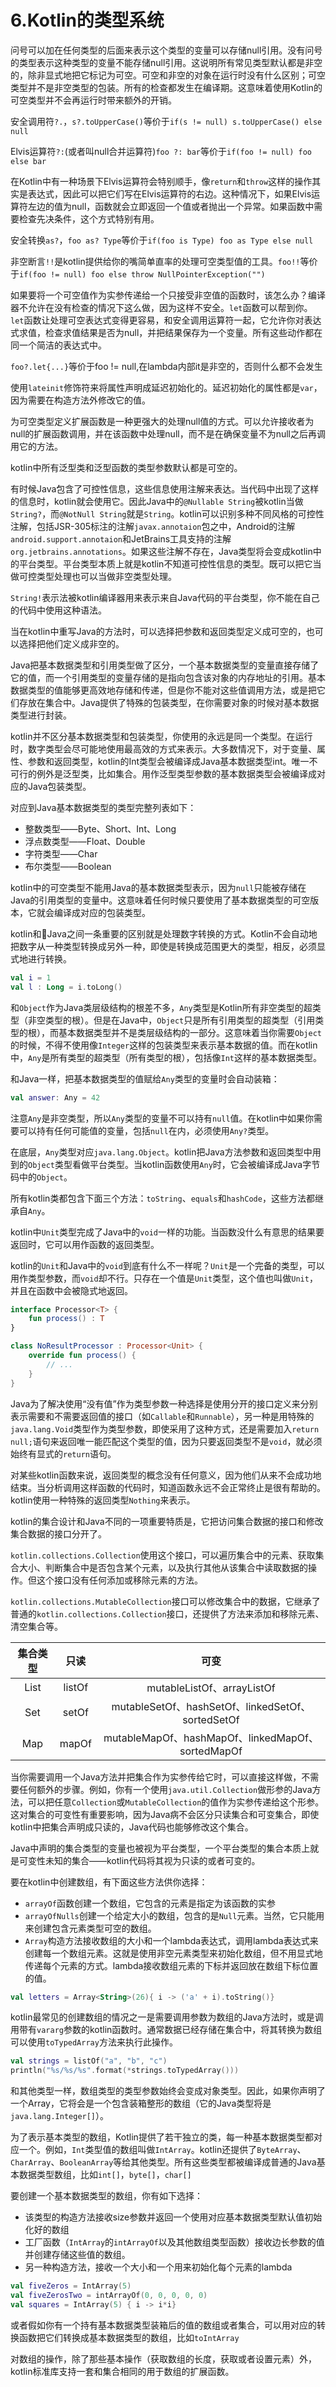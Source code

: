 # 6.Kotlin的类型系统

问号可以加在任何类型的后面来表示这个类型的变量可以存储null引用。没有问号的类型表示这种类型的变量不能存储null引用。这说明所有常见类型默认都是非空的，除非显式地把它标记为可空。可空和非空的对象在运行时没有什么区别；可空类型并不是非空类型的包装。所有的检查都发生在编译期。这意味着使用Kotlin的可空类型并不会再运行时带来额外的开销。

安全调用符``?.``，``s?.toUpperCase()``等价于``if(s != null) s.toUpperCase() else null``

Elvis运算符``?:``(或者叫null合并运算符)``foo ?: bar``等价于``if(foo != null) foo else bar``

在Kotlin中有一种场景下Elvis运算符会特别顺手，像``return``和``throw``这样的操作其实是表达式，因此可以把它们写在Elvis运算符的右边。这种情况下，如果Elvis运算符左边的值为null，函数就会立即返回一个值或者抛出一个异常。如果函数中需要检查先决条件，这个方式特别有用。

安全转换``as?``，``foo as? Type``等价于``if(foo is Type) foo as Type else null``

非空断言``!!``是kotlin提供给你的嘴简单直率的处理可空类型值的工具。``foo!!``等价于``if(foo != null) foo else throw NullPointerException("")``

如果要将一个可空值作为实参传递给一个只接受非空值的函数时，该怎么办？编译器不允许在没有检查的情况下这么做，因为这样不安全。``let``函数可以帮到你。``let``函数让处理可空表达式变得更容易，和安全调用运算符一起，它允许你对表达式求值，检查求值结果是否为null，并把结果保存为一个变量。所有这些动作都在同一个简洁的表达式中。

``foo?.let{...}``等价于foo != null,在lambda内部it是非空的，否则什么都不会发生

使用``lateinit``修饰符来将属性声明成延迟初始化的。延迟初始化的属性都是``var``，因为需要在构造方法外修改它的值。

为可空类型定义扩展函数是一种更强大的处理null值的方式。可以允许接收者为null的扩展函数调用，并在该函数中处理null，而不是在确保变量不为null之后再调用它的方法。

kotlin中所有泛型类和泛型函数的类型参数默认都是可空的。

有时候Java包含了可控性信息，这些信息使用注解来表达。当代码中出现了这样的信息时，kotlin就会使用它。因此Java中的``@Nullable String``被kotlin当做``String?``，而``@NotNull String``就是``String``。kotlin可以识别多种不同风格的可控性注解，包括JSR-305标注的注解``javax.annotaion``包之中，Android的注解``android.support.annotaion``和JetBrains工具支持的注解``org.jetbrains.annotations``。如果这些注解不存在，Java类型将会变成kotlin中的平台类型。平台类型本质上就是kotlin不知道可控性信息的类型。既可以把它当做可控类型处理也可以当做非空类型处理。

``String!``表示法被kotlin编译器用来表示来自Java代码的平台类型，你不能在自己的代码中使用这种语法。

当在kotlin中重写Java的方法时，可以选择把参数和返回类型定义成可空的，也可以选择把他们定义成非空的。

Java把基本数据类型和引用类型做了区分，一个基本数据类型的变量直接存储了它的值，而一个引用类型的变量存储的是指向包含该对象的内存地址的引用。基本数据类型的值能够更高效地存储和传递，但是你不能对这些值调用方法，或是把它们存放在集合中。Java提供了特殊的包装类型，在你需要对象的时候对基本数据类型进行封装。

kotlin并不区分基本数据类型和包装类型，你使用的永远是同一个类型。在运行时，数字类型会尽可能地使用最高效的方式来表示。大多数情况下，对于变量、属性、参数和返回类型，kotlin的Int类型会被编译成Java基本数据类型int。唯一不可行的例外是泛型类，比如集合。用作泛型类型参数的基本数据类型会被编译成对应的Java包装类型。

对应到Java基本数据类型的类型完整列表如下：

+ 整数类型——Byte、Short、Int、Long
+ 浮点数类型——Float、Double
+ 字符类型——Char
+ 布尔类型——Boolean

kotlin中的可空类型不能用Java的基本数据类型表示，因为``null``只能被存储在Java的引用类型的变量中。这意味着任何时候只要使用了基本数据类型的可空版本，它就会编译成对应的包装类型。

kotlin和Java之间一条重要的区别就是处理数字转换的方式。Kotlin不会自动地把数字从一种类型转换成另外一种，即使是转换成范围更大的类型，相反，必须显式地进行转换。

```kotlin 
val i = 1
val l : Long = i.toLong()
```

和``Object``作为Java类层级结构的根差不多，``Any``类型是Kotlin所有非空类型的超类型（非空类型的根）。但是在Java中，``Object``只是所有引用类型的超类型（引用类型的根），而基本数据类型并不是类层级结构的一部分。这意味着当你需要``Object``的时候，不得不使用像``Integer``这样的包装类型来表示基本数据的值。而在kotlin中，``Any``是所有类型的超类型（所有类型的根），包括像``Int``这样的基本数据类型。

和Java一样，把基本数据类型的值赋给``Any``类型的变量时会自动装箱：

```kotlin
val answer: Any = 42
```

注意``Any``是非空类型，所以``Any``类型的变量不可以持有``null``值。在kotlin中如果你需要可以持有任何可能值的变量，包括``null``在内，必须使用``Any?``类型。

在底层，``Any``类型对应``java.lang.Object``。kotlin把Java方法参数和返回类型中用到的``Object``类型看做平台类型。当kotlin函数使用``Any``时，它会被编译成Java字节码中的``Object``。

所有kotlin类都包含下面三个方法：``toString``、``equals``和``hashCode``，这些方法都继承自``Any``。 

kotlin中``Unit``类型完成了Java中的``void``一样的功能。当函数没什么有意思的结果要返回时，它可以用作函数的返回类型。

kotlin的``Unit``和Java中的``void``到底有什么不一样呢？``Unit``是一个完备的类型，可以用作类型参数，而``void``却不行。只存在一个值是``Unit``类型，这个值也叫做``Unit``，并且在函数中会被隐式地返回。

```kotlin
interface Processor<T> {
    fun process() : T
}

class NoResultProcessor : Processor<Unit> {
    override fun process() {
        // ...
    }
}
```

Java为了解决使用“没有值”作为类型参数一种选择是使用分开的接口定义来分别表示需要和不需要返回值的接口（如``Callable``和``Runnable``），另一种是用特殊的``java.lang.Void``类型作为类型参数，即使采用了这种方式，还是需要加入``return null;``语句来返回唯一能匹配这个类型的值，因为只要返回类型不是``void``，就必须始终有显式的``return``语句。

对某些kotlin函数来说，返回类型的概念没有任何意义，因为他们从来不会成功地结束。当分析调用这样函数的代码时，知道函数永远不会正常终止是很有帮助的。kotlin使用一种特殊的返回类型``Nothing``来表示。

kotlin的集合设计和Java不同的一项重要特质是，它把访问集合数据的接口和修改集合数据的接口分开了。

``kotlin.collections.Collection``使用这个接口，可以遍历集合中的元素、获取集合大小、判断集合中是否包含某个元素，以及执行其他从该集合中读取数据的操作。但这个接口没有任何添加或移除元素的方法。

``kotlin.collections.MutableCollection``接口可以修改集合中的数据，它继承了普通的``kotlin.collections.Collection``接口，还提供了方法来添加和移除元素、清空集合等。

|集合类型 | 只读 | 可变 |
| :----:  | :----: | :----: |
| List | listOf | mutableListOf、arrayListOf |
| Set | setOf | mutableSetOf、hashSetOf、linkedSetOf、sortedSetOf |
| Map | mapOf | mutableMapOf、hashMapOf、linkedMapOf、sortedMapOf |

当你需要调用一个Java方法并把集合作为实参传给它时，可以直接这样做，不需要任何额外的步骤。例如，你有一个使用``java.util.Collection``做形参的Java方法，可以把任意``Collection``或``MutableCollection``的值作为实参传递给这个形参。这对集合的可变性有重要影响，因为Java病不会区分只读集合和可变集合，即使kotlin中把集合声明成只读的，Java代码也能够修改这个集合。

Java中声明的集合类型的变量也被视为平台类型，一个平台类型的集合本质上就是可变性未知的集合——kotlin代码将其视为只读的或者可变的。

要在kotlin中创建数组，有下面这些方法供你选择：

+ ``arrayOf``函数创建一个数组，它包含的元素是指定为该函数的实参
+ ``arrayOfNulls``创建一个给定大小的数组，包含的是``Null``元素。当然，它只能用来创建包含元素类型可空的数组。
+ ``Array``构造方法接收数组的大小和一个lambda表达式，调用lambda表达式来创建每一个数组元素。这就是使用非空元素类型来初始化数组，但不用显式地传递每个元素的方式。lambda接收数组元素的下标并返回放在数组下标位置的值。

```kotlin
val letters = Array<String>(26){ i -> ('a' + i).toString()}
```

kotlin最常见的创建数组的情况之一是需要调用参数为数组的Java方法时，或是调用带有``vararg``参数的kotlin函数时。通常数据已经存储在集合中，将其转换为数组可以使用``toTypedArray``方法来执行此操作。

```kotlin
val strings = listOf("a", "b", "c")
println("%s/%s/%s".format(*strings.toTypedArray()))
```

和其他类型一样，数组类型的类型参数始终会变成对象类型。因此，如果你声明了一个Array<Int>，它将会是一个包含装箱整形的数组（它的Java类型将是``java.lang.Integer[]``）。

为了表示基本类型的数组，Kotlin提供了若干独立的类，每一种基本数据类型都对应一个。例如，``Int``类型值的数组叫做``IntArray``。kotlin还提供了``ByteArray``、``CharArray``、``BooleanArray``等给其他类型。所有这些类型都被编译成普通的Java基本数据类型数组，比如``int[]``，``byte[]``，``char[]``

要创建一个基本数据类型的数组，你有如下选择：

+ 该类型的构造方法接收size参数并返回一个使用对应基本数据类型默认值初始化好的数组
+ 工厂函数（``IntArray``的``intArrayOf``以及其他数组类型函数）接收边长参数的值并创建存储这些值的数组。
+ 另一种构造方法，接收一个大小和一个用来初始化每个元素的lambda

```kotlin
val fiveZeros = IntArray(5)
val fiveZerosTwo = intArrayOf(0, 0, 0, 0, 0)
val squares = IntArray(5) { i -> i*i}
```

或者假如你有一个持有基本数据类型装箱后的值的数组或者集合，可以用对应的转换函数把它们转换成基本数据类型的数组，比如``toIntArray``

对数组的操作，除了那些基本操作（获取数组的长度，获取或者设置元素）外，kotlin标准库支持一套和集合相同的用于数组的扩展函数。



